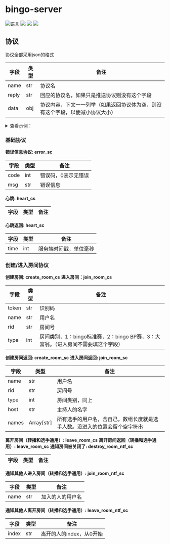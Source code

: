 # bingo-server

![](https://img.shields.io/github/languages/top/Touhou-Freshman-Camp/bingo-server "语言")
[![](https://img.shields.io/github/workflow/status/Touhou-Freshman-Camp/bingo-server/Go)](https://github.com/Touhou-Freshman-Camp/bingo-server/actions/workflows/golangci-lint.yml "代码分析")
[![](https://img.shields.io/github/contributors/Touhou-Freshman-Camp/bingo-server)](https://github.com/Touhou-Freshman-Camp/bingo-server/graphs/contributors "贡献者")
[![](https://img.shields.io/github/license/Touhou-Freshman-Camp/bingo-server)](https://github.com/Touhou-Freshman-Camp/bingo-server/blob/master/LICENSE "许可协议")

## 协议

协议全部采用json的格式

| 字段    | 类型  | 备注                                      |
|-------|-----|-----------------------------------------|
| name  | str | 协议名                                     |
| reply | str | 回应的协议名，如果只是推送协议则没有这个字段                  |
| data  | obj | 协议内容，下文一一列举（如果返回协议体为空，则没有这个字段，以便减小协议大小） |

<details><summary>查看示例：</summary>

```json
{
    "name": "error_sc",
    "data": {
      "code": 1,
      "msg": "create room failed"
    }
}
```

</details>

### 基础协议

**错误信息协议: error_sc**

| 字段   | 类型  | 备注         |
|------|-----|------------|
| code | int | 错误码，0表示无错误 |
| msg  | str | 错误信息       |

**心跳: heart_cs**

| 字段  | 类型  | 备注  |
|-----|-----|-----|

**心跳返回: heart_sc**

| 字段   | 类型  | 备注          |
|------|-----|-------------|
| time | int | 服务端时间戳，单位毫秒 |

### 创建/进入房间协议

**创建房间: create_room_cs**
**进入房间：join_room_cs**

| 字段    | 类型  | 备注                                               |
|-------|-----|--------------------------------------------------|
| token | str | 识别码                                              |
| name  | str | 用户名                                              |
| rid   | str | 房间号                                              |
| type  | int | 房间类别，1：bingo标准赛，2：bingo BP赛，3：大富翁。（进入房间不需要填这个字段） |

**创建房间返回: create_room_sc**
**进入房间返回: join_room_sc**

| 字段    | 类型         | 备注                                    |
|-------|------------|---------------------------------------|
| name  | str        | 用户名                                   |
| rid   | str        | 房间号                                   |
| type  | int        | 房间类别，同上                               |
| host  | str        | 主持人的名字                                |
| names | Array[str] | 所有选手的用户名，含自己，数组长度就是选手人数。没进入的位置会留个空字符串 |

**离开房间（转播和选手通用）: leave_room_cs**
**离开房间返回（转播和选手通用）: leave_room_sc**
**通知房间被关闭了: destroy_room_ntf_sc**

| 字段  | 类型  | 备注  |
|-----|-----|-----|

**通知其他人进入房间（转播和选手通用）: join_room_ntf_sc**

| 字段    | 类型  | 备注                                |
|-------|-----|-----------------------------------|
| name  | str | 加入的人的用户名                          |

**通知其他人离开房间（转播和选手通用）: leave_room_ntf_sc**

| 字段    | 类型  | 备注              |
|-------|-----|-----------------|
| index | str | 离开的人的index，从0开始 |
